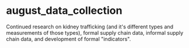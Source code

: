 # august_data_collection
Continued research on kidney trafficking (and it's different types and measurements of those types), formal supply chain data, informal supply chain data, and development of formal "indicators".
